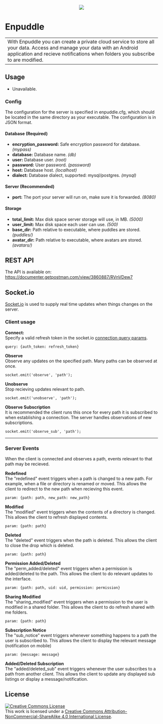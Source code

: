 <p align="center">
  <img src="https://www.cisl.cam.ac.uk/business-action/natural-capital/natural-capital-impact-group/doing-business-with-nature/images/water-icon.png"/>
</p>

# Enpuddle

<table>
<tr>
<td>
  With Enpuddle you can create a private cloud service to store all your data. Access and manage your data with an Android application and recieve notifications when folders you subscribe to are modified.
</td>
</tr>
</table>

## Usage

* Unavailable.

### Config

The configuration for the server is specified in enpuddle.cfg, which should be located in the same directory as your executable. The configuration is in JSON format.  

#### Database (Required)
* **encryption_password:** Safe encryption password for database. _(mypass)_
* **database:** Database name. _(db)_
* **user:** Database user. _(root)_
* **password:** User password. _(password)_
* **host:** Database host. _(localhost)_
* **dialect:** Database dialect, supported: mysql/postgres. _(mysql)_

#### Server (Recommended)
* **port:** The port your server will run on, make sure it is forwarded. _(8080)_

#### Storage
* **total_limit:** Max disk space server storage will use, in MB. _(5000)_
* **user_limit:** Max disk space each user can use. _(500)_
* **base_dir:** Path relative to executable, where puddles are stored. _(puddles/)_
* **avatar_dir:** Path relative to executable, where avatars are stored. _(avatars/)_

## REST API

The API is available on:  
https://documenter.getpostman.com/view/3860887/RVnVDew7

## Socket.io

[Socket.io](https://socket.io/docs/) is used to supply real time updates when things changes on the server.

### Client usage
**Connect:**  
Specify a valid refresh token in the socket.io 
[connection query params](https://socket.io/docs/client-api/#with-query-parameters).

`query: {auth_token: refresh_token}`

**Observe**  
Observe any updates on the specified path. Many paths can be observed at once.

`socket.emit('observe', 'path');`

**Unobserve**  
Stop recieving updates relevant to path.

`socket.emit('unobserve', 'path');`

**Observe Subscription**  
It is recommended the client runs this once for every path it is subscribed to when establishing a connection. The server handles observations of new subscriptions.

`socket.emit('observe_sub', 'path');`

<hr>

### Server Events
When the client is connected and observes a path, events relevant to that path may be recieved.

**Redefined**  
The "redefined" event triggers when a path is changed to a new path. For example, when a file or directory is renamed or moved. This allows the client to redirect to the new path when recieving this event.

`param: {path: path, new_path: new_path}`

**Modified**  
The "modified" event triggers when the contents of a directory is changed. This allows the client to refresh displayed contents.

`param: {path: path}`

**Deleted**  
The "deleted" event triggers when the path is deleted. This allows the client to close the drop which is deleted.

`param: {path: path}`

**Permission Added/Deleted**  
The "perm_added/deleted" event triggers when a permission is added/deleted to the path. This allows the client  to do relevant updates to the interface.

`param: {path: path, uid: uid, permission: permission}`

**Sharing Modified**  
The "sharing_modified" event triggers when a permission to the user is modified in a shared folder. This allows the client to do refresh shared with me folders.

`param: {path: path}`

**Subscription Notice**  
The "sub_notice" event triggers whenever something happens to a path the user is subscribed to. This allows the client to display the relevant message (notification on mobile)

`param: {message: message}`

**Added/Deleted Subscription**  
The "added/deleted_sub" event triggers whenever the user subscribes to a path from another client. This allows the client to update any displayed sub listings or display a message/notification.

## License
<a rel="license" href="http://creativecommons.org/licenses/by-nc-sa/4.0/"><img alt="Creative Commons License" style="border-width:0" src="https://i.creativecommons.org/l/by-nc-sa/4.0/88x31.png" /></a><br />This work is licensed under a <a rel="license" href="http://creativecommons.org/licenses/by-nc-sa/4.0/">Creative Commons Attribution-NonCommercial-ShareAlike 4.0 International License</a>.